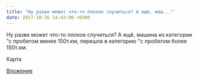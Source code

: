 ```yaml
---
title: "Ну разве может что-то плохое случиться? А ещё, маш..."
date: 2017-10-26 14:43:00 +0300
---
```


Ну разве может что-то плохое случиться? А ещё, машина из категории "с пробегом менее 150т.км, перешла в категорию "с пробегом более 150т.км.

Карта

[Вложение](/assets/vk_photos/2/fJDPl64xCC4.jpg)
